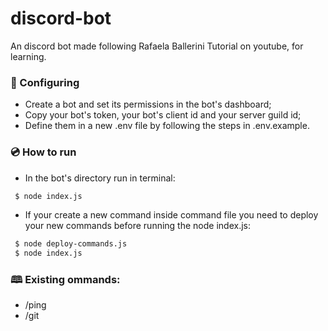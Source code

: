 # discord-bot
An discord bot made following Rafaela Ballerini Tutorial on youtube, for learning.   

### 🔧 Configuring 

- Create a bot and set its permissions in the bot's dashboard;
- Copy your bot's token, your bot's client id and your server guild id;
- Define them in a new .env file by following the steps in .env.example. 

### 💿 How to run 
- In the bot's directory run in terminal:
```bash
 $ node index.js
```
- If your create a new command inside command file you need to deploy your new commands before running the node index.js: 
```bash 
 $ node deploy-commands.js
 $ node index.js
```

### 🕮 Existing ommands:

- /ping
- /git

